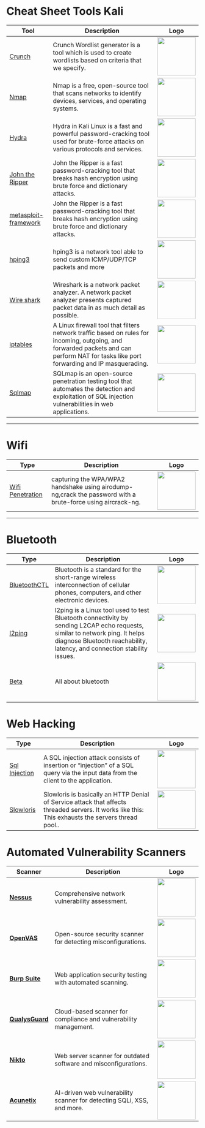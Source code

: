 # Cheat Sheet Tools Kali

| Tool | Description   | Logo |
| ---- | ------------- | ----- |
| [Crunch](./tools/crunch.md) |Crunch Wordlist generator is a tool which is used to create wordlists based on criteria that we specify.| <img src="https://www.kali.org/tools/crunch/images/crunch-logo.svg" width="100"/> |
| [Nmap](./tools/nmap.md) | Nmap is a free, open-source tool that scans networks to identify devices, services, and operating systems.| <img src="https://github.com/user-attachments/assets/92763e55-2b24-4fe6-960a-fdc501a994ac" width="100"/> |
| [Hydra](./tools/hydra.md) | Hydra in Kali Linux is a fast and powerful password-cracking tool used for brute-force attacks on various protocols and services.  | <img src="https://www.kali.org/tools/hydra/images/hydra-logo.svg" width="100"/> |
| [John the Ripper](./tools/john.md) | John the Ripper is a fast password-cracking tool that breaks hash encryption using brute force and dictionary attacks.  | <img src="https://www.kali.org/tools/john/images/john-logo.svg" width="100"/> |
| [metasploit-framework ](./tools/msfconsole.md) | John the Ripper is a fast password-cracking tool that breaks hash encryption using brute force and dictionary attacks.  | <img src="https://www.kali.org/tools/metasploit-framework/images/metasploit-framework-logo.svg" width="100"/> |
| [hping3](./tools/hping3.md) |hping3 is a network tool able to send custom ICMP/UDP/TCP packets and  more  | <img src="https://www.kali.org/tools/hping3/images/hping3-logo.svg" width="100"/> |
| [Wire shark](./tools/wireshark.md) |Wireshark is a network packet analyzer. A network packet analyzer presents captured packet data in as much detail as possible.  | <img src="https://www.kali.org/tools/wireshark/images/wireshark-logo.svg" width="100"/> |
| [iptables](./tools/iptables.md) |A Linux firewall tool that filters network traffic based on rules for incoming, outgoing, and forwarded packets and can perform NAT for tasks like port forwarding and IP masquerading. | <img src="https://github.com/user-attachments/assets/21242226-6d03-472f-af41-aa86cb6f19e1" width="100"/> |
| [Sqlmap](./tools/sqlmap.md) |SQLmap is an open-source penetration testing tool that automates the detection and exploitation of SQL injection vulnerabilities in web applications. | <img src="https://www.kali.org/tools/sqlmap/images/sqlmap-logo.svg" width="100"/> |

---
# Wifi
| Type | Description   | Logo |
| ---- | ------------- | ----- |
| [Wifi Penetration](./tools/wifihacking.md) |capturing the WPA/WPA2 handshake using airodump-ng,crack the password with a brute-force  using aircrack-ng.| <img src="https://github.com/user-attachments/assets/e556a3a7-ab7f-4382-bd65-e0663159f96f" width="100"/> |
---
# Bluetooth
| Type | Description   | Logo |
| ---- | ------------- | ----- |
| [BluetoothCTL](./tools/bluetoothctl.md) |Bluetooth is a standard for the short-range wireless interconnection of cellular phones, computers, and other electronic devices. | <img src="https://github.com/user-attachments/assets/ab5b0244-95fb-4296-94fc-8f159e1248e5" width="100"/> |
| [l2ping](./tools/l2ping.md) |l2ping is a Linux tool used to test Bluetooth connectivity by sending L2CAP echo requests, similar to network ping. It helps diagnose Bluetooth reachability, latency, and connection stability issues. | <img src="https://github.com/user-attachments/assets/ab5b0244-95fb-4296-94fc-8f159e1248e5" width="100"/> |
| [Beta](./tools/bluetooth.jpg) | All about bluetooth | <img src="https://github.com/user-attachments/assets/ab5b0244-95fb-4296-94fc-8f159e1248e5" width="100"/> |

# Web Hacking
| Type | Description   | Logo |
| ---- | ------------- | ----- |
| [Sql Injection](./web/sqlinjection.md) |A SQL injection attack consists of insertion or “injection” of a SQL query via the input data from the client to the application.| <img src="https://github.com/user-attachments/assets/f225db73-3236-4fce-859e-42e34cdf10f4" width="100"/> |
| [Slowloris](./web/slowloris.md) |Slowloris is basically an HTTP Denial of Service attack that affects threaded servers. It works like this: This exhausts the servers thread pool..| <img src="https://ourcodeworld.com/public-media/articles/articleocw-5d004250b1db7.png" width="100"/> |
# Automated Vulnerability Scanners
| Scanner | Description | Logo |
|---------|-------------|------|
| **[Nessus](https://www.tenable.com/products/nessus)** | Comprehensive network vulnerability assessment. | <img src="https://upload.wikimedia.org/wikipedia/commons/c/c1/Nessus-Professional-FullColor-RGB.svg" width="100"/> |
| **[OpenVAS](https://www.openvas.org/)** | Open-source security scanner for detecting misconfigurations. | <img src="https://miro.medium.com/v2/resize:fit:1100/format:webp/1*ssgbiwYHOi9gIXt9pGCJYw.png" width="100"/> |
| **[Burp Suite](https://portswigger.net/burp)** | Web application security testing with automated scanning. | <img src="https://www.kali.org/tools/burpsuite/images/burpsuite-logo.svg" width="100"/> |
| **[QualysGuard](https://www.qualys.com/)** | Cloud-based scanner for compliance and vulnerability management. | <img src="https://www.cadre.net/hs-fs/hubfs/Vendor%20Logos/Qualys_361x382.jpg?width=361&height=382&name=Qualys_361x382.jpg" width="100"/> |
| **[Nikto](https://cirt.net/nikto2)** | Web server scanner for outdated software and misconfigurations. | <img src="https://www.kali.org/tools/nikto/images/nikto-logo.svg" width="100"/> |
| **[Acunetix](https://www.acunetix.com/)** | AI-driven web vulnerability scanner for detecting SQLi, XSS, and more. | <img src="https://upload.wikimedia.org/wikipedia/commons/a/a4/Acunetix_logo.png" width="100"/> |


